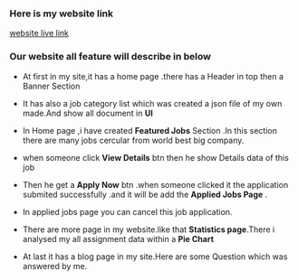 ### Here is my website link

[website live link](https://gregarious-paprenjak-af1578.netlify.app/)

### Our website all feature will describe in below

- At first in my site,it has a home page .there has a Header in top then a Banner Section

- It has also a job category list which was created a json file of my own made.And show all document in **UI**
- In Home page ,i have created **Featured Jobs** Section .In this section there are many jobs cercular from world best big company.

- when someone click **View Details** btn then he show Details data of this job
- Then he get a **Apply Now** btn .when someone clicked it the application submited successfully .and it will be add the **Applied Jobs Page** .

- In applied jobs page you can cancel this job application.

- There are more page in my website.like that **Statistics page**.There i analysed my all assignment data within a **Pie Chart**
- At last it has a blog page in my site.Here are some Question which was answered by me.
